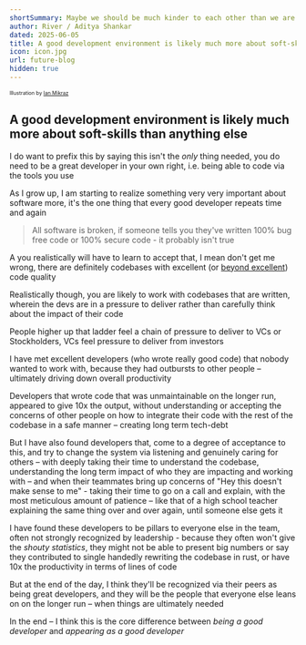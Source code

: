 ```yaml
---
shortSummary: Maybe we should be much kinder to each other than we are
author: River / Aditya Shankar
dated: 2025-06-05
title: A good development environment is likely much more about soft-skills than anything else
icon: icon.jpg
url: future-blog
hidden: true
---
```


<p style="font-size: 9px;">Illustration by <a href="https://unsplash.com/illustrations/two-people-sitting-at-a-table-having-a-conversation-1oq6CMRWnJU">Ian Mikraz</a></p>

## A good development environment is likely much more about soft-skills than anything else

I do want to prefix this by saying this isn't the *only* thing needed, you do need to be a great developer in your own right, i.e. being able to code via the tools you use

As I grow up, I am starting to realize something very very important about software more, it's the one thing that every good developer repeats time and again

> All software is broken, if someone tells you they've written 100% bug free code or 100% secure code - it probably isn't true

A you realistically will have to learn to accept that, I mean don't get me wrong, there are definitely codebases with excellent (or [beyond excellent](https://github.com/kubernetes/kubernetes/blob/ec2e767e59395376fa191d7c56a74f53936b7653/pkg/controller/volume/persistentvolume/pv_controller.go#L55)) code quality

Realistically though, you are likely to work with codebases that are written, wherein the devs are in a pressure to deliver rather than carefully think about the impact of their code

People higher up that ladder feel a chain of pressure to deliver to VCs or Stockholders, VCs feel pressure to deliver from investors

I have met excellent developers (who wrote really good code) that nobody wanted to work with, because they had outbursts to other people – ultimately driving down overall productivity

Developers that wrote code that was unmaintainable on the longer run, appeared to give 10x the output, without understanding or accepting the concerns of other people on how to integrate their code with the rest of the codebase in a safe manner – creating long term tech-debt

But I have also found developers that, come to a degree of acceptance to this, and try to change the system via listening and genuinely caring for others – with deeply taking their time to understand the codebase, understanding the long term impact of who they are impacting and working with – and when their teammates bring up concerns of "Hey this doesn't make sense to me" - taking their time to go on a call and explain, with the most meticulous amount of patience – like that of a high school teacher explaining the same thing over and over again, until someone else gets it

I have found these developers to be pillars to everyone else in the team, often not strongly recognized by leadership - because they often won't give the *shouty statistics*, they might not be able to present big numbers or say they contributed to single handedly rewriting the codebase in rust, or have 10x the productivity in terms of lines of code

But at the end of the day, I think they'll be recognized via their peers as being great developers, and they will be the people that everyone else leans on on the longer run – when things are ultimately needed

In the end – I think this is the core difference between *being a good developer* and *appearing as a good developer*


